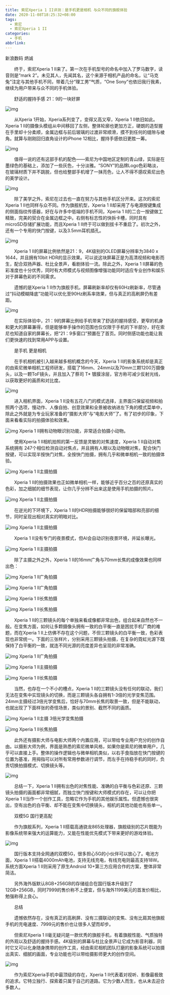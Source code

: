 ```yaml
---
title: 索尼Xperia 1 II评测：是手机更是相机 与众不同的旗舰体验
date: 2020-11-08T18:25:32+08:00
tags:
  - 索尼
  - 索尼Xperia 1 II
categories:
  - 手机
abbrlink:
---
```


新浪数码 炳诚

　　终于，索尼Xperia 1 II来了。第一次在手机型号的命名中加入了罗马数字，读音则是“mark 2”。未见其人，先闻其名，这个来源于相机产品的命名，让“马克兔”注定与其他手机不同，带着几分“理工男”气质，“One Sony”也依旧我行我素，继续为用户带来与众不同的手机体验。

　　舒适的握持手感  21：9的一块好屏

![img](https://cdn.jsdelivr.net/gh/yakeing/Documentation@main/Hexo/images/ef14-kcieyvy8536541.jpg)

　　从Xperia 1开始，Xperia系列变了，变得又高又窄，Xperia 1 II依旧如此。Xperia 1 II的摄像头模组从中间移回了左侧，整体轮廓也更加方正，硬朗的造型握在手里却十分柔顺，金属边框与前后玻璃的过渡非常顺滑，摸不到任何的缝隙与棱角。就算与刚刚回归直角设计的iPhone 12相比，握持手感依旧更胜一筹。

![img](https://cdn.jsdelivr.net/gh/yakeing/Documentation@main/Hexo/images/789b-kcieyvy8537346.jpg)

　　值得一说的还有这部手机的配色——索尼为中国地区定制的青山绿，实际是在墨绿色的基础上，添加了一些灰色，十分淡雅。“SONY”的品牌Logo色彩略淡，在玻璃材质下并不跳脱，但也给整部手机增了一抹亮色，让人不得不感叹索尼出色的美学设计。

![img](https://cdn.jsdelivr.net/gh/yakeing/Documentation@main/Hexo/images/1ea8-kcieyvy8540291.jpg)

　　除了美学之外，索尼在过去也一直在努力与其他手机区分开来。这次的索尼Xperia 1 II也同样与众不同。作为旗舰机型，Xperia 1 II却采用了与电源按键集成的侧面指纹传感器，好在与许多中低端的手机不同，Xperia 1 II的二合一按键做工精致，完美的契合在金属边框之中。右侧有标志性的快拆卡槽，同时具有microSD存储扩展功能，而且Xperia 1 II终于可以做到拔卡不重启了。初次之外，还有一个专用的快门按键，以及3.5mm耳机插孔。

![img](https://cdn.jsdelivr.net/gh/yakeing/Documentation@main/Hexo/images/4eaf-kcieyvy8539011.jpg)

　　Xperia 1 II的屏幕比例依然是21：9，4K级别的OLED屏幕分辨率为3840 x 1644，并且拥有10bit HDR的显示效果。可以说这块屏幕正是为高清视频和电影而生，配合双扬声器、杜比全景声，看剧体验一流。除此之外，Xperia 1 II屏幕的色彩准度也十分优秀，同时有大师模式与视频图像增强功能同时适应专业创作和娱乐对于屏幕色彩的不同需求。

　　遗憾的是Xperia 1 II作为旗舰手机，屏幕刷新率却仅有60Hz刷新率，尽管通过“抖动模糊降底”功能可以优化至90Hz刷系率效果，但与真正的高刷屏仍有差距。

![img](https://cdn.jsdelivr.net/gh/yakeing/Documentation@main/Hexo/images/ed8d-kcieyvy8540772.jpg)

　　在实际体验中，21：9的屏幕比例给手机带来了舒适的握持感受，更窄的机身和更大的屏幕兼得，但是能够单手操作的范围也仅仅限于手机的下半部分，好在索尼也知道自家的屏幕长，把“21：9多窗口”预置在了首页。同时侧感功能也能让我们更快速的找到常用APP与设置。

　　是手机 更是相机

　　在手机相机被引入越来越多相机概念的今天，Xperia 1 II的影象系统却是真正的由索尼微单相机工程师研发，搭载了16mm、24mm以及70mm三颗1200万摄像头，以及一颗ToF镜头，并且加入了蔡司 T* 镀膜涂层，官方称可减少反射光线，以获取更好的画质和对比度。

![img](https://cdn.jsdelivr.net/gh/yakeing/Documentation@main/Hexo/images/eb99-kcieyvy8541849.jpg)

　　进入相机界面，Xperia 1 II没有五花八门的模式选择，主界面只保留视频和拍照两个选项，慢动作、人像自拍、创意效果和全景被收纳进左下角的模式菜单中，除此之外就是为专业玩家准备的“摄影大师”与“电影大师”了。有了初步的印象，下面来看看实际的拍摄体验和效果。

![img](https://cdn.jsdelivr.net/gh/yakeing/Documentation@main/Hexo/images/00a2-kcieyvy8543769.jpg)
Xperia 1 II拥有动物眼识别功能，非常适合拍摄小动物。

　　使用Xperia 1 II相机拍照的第一反馈是灵敏的对焦速度，Xperia 1 II自动对焦系统拥有 247个相位检测自动对焦点，并且拥有人眼以及动物眼对焦，配合快门按键，可以实现半按快门对焦，全按快门拍摄，拥有几乎和微单相机一致的拍摄体验。

![img](https://cdn.jsdelivr.net/gh/yakeing/Documentation@main/Hexo/images/5332-kcieyvy8548093.jpg)
Xperia 1 II主摄拍摄

　　Xperia 1 II的拍摄效果也正如微单相机一样，能够近乎百分之百的还原真实的色彩，加之细腻的细节表现，让你几乎分辨不出来这是使用手机拍摄的照片。

![img](https://cdn.jsdelivr.net/gh/yakeing/Documentation@main/Hexo/images/cc9c-kcieyvy8551428.jpg)
Xperia 1 II主摄拍摄

　　在逆光的下环境下，Xperia 1 II的HDR拍摄能够很好的保留暗部和亮部的细节，同时呈现出相对真实的明暗对比。

![img](https://cdn.jsdelivr.net/gh/yakeing/Documentation@main/Hexo/images/e427-kcieyvy8554879.jpg)
Xperia 1 II主摄拍摄

　　Xperia 1 II没有专门的夜景模式，但AI会自动识别夜景环境，并延长曝光。

![img](https://cdn.jsdelivr.net/gh/yakeing/Documentation@main/Hexo/images/f7bd-kcieyvy8559567.jpg)
Xperia 1 II主摄拍摄

　　除了主摄之外之外，Xperia 1 II的16mm广角与70mm长焦的成像效果也同样出色：

![img](https://cdn.jsdelivr.net/gh/yakeing/Documentation@main/Hexo/images/5a80-kcieyvy8572439.jpg)
Xperia 1 II广角拍摄

![img](https://cdn.jsdelivr.net/gh/yakeing/Documentation@main/Hexo/images/5c12-kcieyvy8577127.jpg)
Xperia 1 II广角拍摄

![img](https://cdn.jsdelivr.net/gh/yakeing/Documentation@main/Hexo/images/a6a8-kcieyvy8570511.jpg)
Xperia 1 II长焦拍摄

![img](https://cdn.jsdelivr.net/gh/yakeing/Documentation@main/Hexo/images/0dae-kcieyvy8546807.jpg)
Xperia 1 II长焦拍摄

　　Xperia 1 II的三颗镜头的每个单独来看成像都非常出色，组合起来自然也不一般。在变焦方面，如何让多颗摄像头拥有一致的白平衡一直是困扰手机厂商的难题，而在Xperia 1 II上仿佛不存在这个问题，不但三颗镜头的白平衡一致，色彩表现也非常统一。下面的三张样片，分别采用三颗镜头拍摄，在复杂的霓虹光源下既保持了白平衡的一致，就连不同光源的亮度差异也呈现的非常准确。

![img](https://cdn.jsdelivr.net/gh/yakeing/Documentation@main/Hexo/images/c610-kcieyvy8560421.jpg)
Xperia 1 II广角拍摄

![img](https://cdn.jsdelivr.net/gh/yakeing/Documentation@main/Hexo/images/bc32-kcieyvy8561234.jpg)
Xperia 1 II主摄拍摄

![img](https://cdn.jsdelivr.net/gh/yakeing/Documentation@main/Hexo/images/976b-kcieyvy8562085.jpg)
Xperia 1 II长焦拍摄

　　当然，也存在一个不小的槽点，Xperia 1 II的三颗镜头没有任何的联动，我们无法在变焦中实现镜头的切换，而是三颗镜头各自拥有1-3倍的光学变焦范围。24mm主摄经过3倍光学变焦后，恰好与70mm长焦的取景一致，但是不能联动，也就出现了下面样张的奇怪场景，类似的景别、截然不同的画质。

![img](https://cdn.jsdelivr.net/gh/yakeing/Documentation@main/Hexo/images/d86b-kcieyvy8583741.jpg)
Xperia 1 II主摄 3倍光学变焦拍摄

![img](https://cdn.jsdelivr.net/gh/yakeing/Documentation@main/Hexo/images/472d-kcieyvy8584888.jpg)
Xperia 1 II长焦拍摄

　　此外还有摄影大师与电影大师两个内置应用，可以带给专业用户充分的创作自由。以摄影大师为例，界面是熟悉的索尼微单风格，如果你是索尼的微单用户，几乎可以直接上手。整体的操作逻辑也与微单相机类似，以右手食指放在快门按键的位置为基准，用拇指可以对所有常用参数进行调节，而左手在持稳手机的同时，负责切换拍摄模式、切换镜头等。

![img](https://cdn.jsdelivr.net/gh/yakeing/Documentation@main/Hexo/images/0320-kcieyvy8586901.jpg)

　　总结一下，Xperia 1 II拥有出色的对焦性能、准确的白平衡与色彩还原、三颗镜头拍摄的画面都非常细腻，而独立快门按键和大师模式的存在，可以让你把Xperia 1 II当作一个创作工具，忽略它作为手机的其他娱乐属性。但遗憾也很突出，空有出色的白平衡、却不能在变焦中切换镜头，相机的其他功能也有些单一。

　　双模5G 国行更高配

　　作为旗舰系列，Xperia 1 II搭载高通骁龙865处理器，旗舰级别的芯片既能为影像系统带来强大的运算能力，又能在性能优先模式下带来更好的游戏体验。

![img](https://cdn.jsdelivr.net/gh/yakeing/Documentation@main/Hexo/images/4e9e-kcieyvy8588786.jpg)

　　国行版本支持全网通的双模5G，很多担心5G的小伙伴可以放心了。电池方面，Xperia 1 II搭载4000mAh电池，支持无线充电，有线充电则最高支持18W。系统方面Xperia 1 II则采用了原生Android 10+第三方应用合作的方案，整体非常简洁。

　　另外海外版默认8GB+256GB的存储组合在国行版本升级到了12GB+256GB，同时7999的售价称不上便宜，但与海外1199美元的首发价相比，勉强称得上良心。

　　总结

　　遗憾依然存在，没有真正的高刷屏、没有三摄联动的变焦、没有比肩其他旗舰手机的充电速度、7999元的售价也让很多人望而却步。

　　但索尼Xperia 1 II毫无疑问是一款优秀的旗舰手机，有着旗舰性能、气质独特的外观以及舒适的握持手感。4K级别的屏幕与杜比全景声让它成为影音利器，同时它又可以化身随身携带的创作工具，经由索尼相机团队打磨的影象系统可以拍摄出真实、细腻的画面，专业功能也可以带给摄影师更大的创作空间。

![img](https://cdn.jsdelivr.net/gh/yakeing/Documentation@main/Hexo/images/b87a-kcieyvy8589629.jpg)

　　作为索尼Xperia手机中最顶级的存在，Xperia 1 II代表着对视听、影像最极致的追求。它特立独行、探索着只属于自己的道路。它为少数人而生，也从未去迎合多数人。